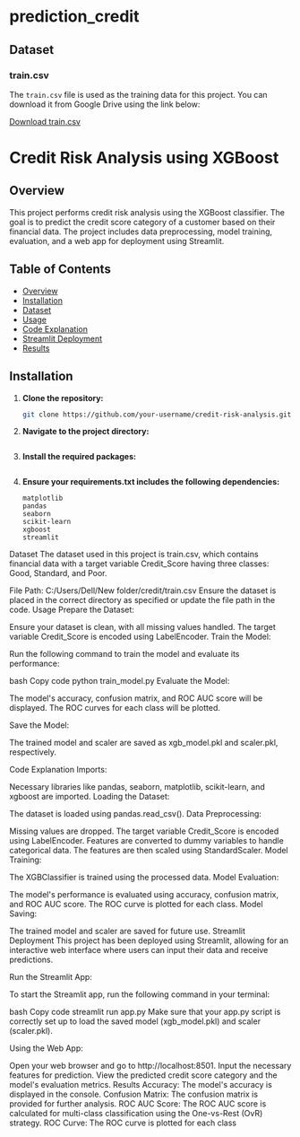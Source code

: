 # prediction_credit
## Dataset

### train.csv

The `train.csv` file is used as the training data for this project. You can download it from Google Drive using the link below:

[Download train.csv](https://drive.google.com/file/d/1u2fbeAC4wgT1uu4_gnrBABU8v6GcV1bw/view?usp=sharing)
# Credit Risk Analysis using XGBoost

## Overview

This project performs credit risk analysis using the XGBoost classifier. The goal is to predict the credit score category of a customer based on their financial data. The project includes data preprocessing, model training, evaluation, and a web app for deployment using Streamlit.

## Table of Contents

- [Overview](#overview)
- [Installation](#installation)
- [Dataset](#dataset)
- [Usage](#usage)
- [Code Explanation](#code-explanation)
- [Streamlit Deployment](#streamlit-deployment)
- [Results](#results)


## Installation

1. **Clone the repository:**

   ```bash
   git clone https://github.com/your-username/credit-risk-analysis.git
2. **Navigate to the project directory:**
    ```cd credit-risk-analysis
3. **Install the required packages:**
    ```pip install -r requirements.txt
4.  **Ensure your requirements.txt includes the following dependencies:**
    ```joblib
    matplotlib
    pandas
    seaborn
    scikit-learn
    xgboost
    streamlit

Dataset
The dataset used in this project is train.csv, which contains financial data with a target variable Credit_Score having three classes: Good, Standard, and Poor.

File Path: C:/Users/Dell/New folder/credit/train.csv
Ensure the dataset is placed in the correct directory as specified or update the file path in the code.
Usage
Prepare the Dataset:

Ensure your dataset is clean, with all missing values handled.
The target variable Credit_Score is encoded using LabelEncoder.
Train the Model:

Run the following command to train the model and evaluate its performance:

bash
Copy code
python train_model.py
Evaluate the Model:

The model's accuracy, confusion matrix, and ROC AUC score will be displayed. The ROC curves for each class will be plotted.

Save the Model:

The trained model and scaler are saved as xgb_model.pkl and scaler.pkl, respectively.

Code Explanation
Imports:

Necessary libraries like pandas, seaborn, matplotlib, scikit-learn, and xgboost are imported.
Loading the Dataset:

The dataset is loaded using pandas.read_csv().
Data Preprocessing:

Missing values are dropped.
The target variable Credit_Score is encoded using LabelEncoder.
Features are converted to dummy variables to handle categorical data.
The features are then scaled using StandardScaler.
Model Training:

The XGBClassifier is trained using the processed data.
Model Evaluation:

The model's performance is evaluated using accuracy, confusion matrix, and ROC AUC score.
The ROC curve is plotted for each class.
Model Saving:

The trained model and scaler are saved for future use.
Streamlit Deployment
This project has been deployed using Streamlit, allowing for an interactive web interface where users can input their data and receive predictions.

Run the Streamlit App:

To start the Streamlit app, run the following command in your terminal:

bash
Copy code
streamlit run app.py
Make sure that your app.py script is correctly set up to load the saved model (xgb_model.pkl) and scaler (scaler.pkl).

Using the Web App:

Open your web browser and go to http://localhost:8501.
Input the necessary features for prediction.
View the predicted credit score category and the model's evaluation metrics.
Results
Accuracy: The model's accuracy is displayed in the console.
Confusion Matrix: The confusion matrix is provided for further analysis.
ROC AUC Score: The ROC AUC score is calculated for multi-class classification using the One-vs-Rest (OvR) strategy.
ROC Curve: The ROC curve is plotted for each class


